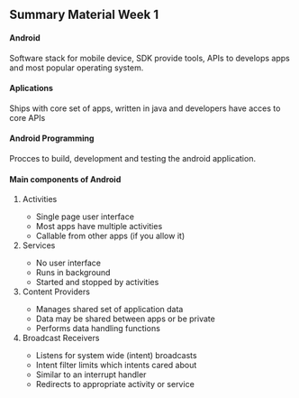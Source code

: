 <html>
    <h2>Summary Material Week 1</h2>
<body>
    <h4>Android </h4>
        Software stack for mobile device, SDK provide tools, APIs to develops apps and most popular operating system.
    <h4>Aplications </h4>
        Ships with core set of apps, written in java and developers have acces to core APIs
    <h4>Android Programming</h4>
        Procces to build, development and testing the android application.
    <br>
    <h4>Main components of Android</h4>
    <ol>
    <li>Activities</li>
    <ul>
        <li>Single page user interface</li>
        <li>Most apps have multiple activities</li>
        <li>Callable from other apps (if you allow it)</li>
    </ul>
    <li>Services</li>
    <ul>
        <li>No user interface   </li>
        <li>Runs in background  </li>
        <li>Started and stopped by activities </li>
    </ul>
    <li>Content Providers</li>
    <ul>
        <li>Manages shared set of application data  </li>
        <li>Data may be shared between apps or be private    </li>
        <li>Performs data handling functions  </li>
    </ul>
    <li>Broadcast Receivers</li>
    <ul>
        <li>Listens for system wide (intent) broadcasts    </li>
        <li>Intent filter limits which intents cared about</li>
        <li> Similar to an interrupt handler  </li>
        <li>Redirects to appropriate activity or service </li>
    </ul>
    </ol>
</body>
</html>